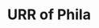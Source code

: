 ---
pid: LLB16
title: URR of Phila
location_transcription: Near Will Still's house
zipcode: '19135'
outside_phl: 
neighborhood: Tacony
age: '63'
age_range: 60-69
instagram: 
image_file_name: LLB_16.jpg
proposal_transcription: Include a map of Nat'l and Canadian Main Routes + Map of Local
  churches etc that are known to ferry fugitives (Mother Bethel & Campbell AME), Frankford
  Friends, Frankford Presbyterian, Wych House, (see Charles Blockson of Temple U.)
topic: African Americans,Religion
topic_summary: 0, 0
type: Other No Form
keywords_other: 
credit: janet Bernstein
image_labels: 
twitter: 
facebook: 
permalink: "/monuments/llb16/"
layout: item-page
---